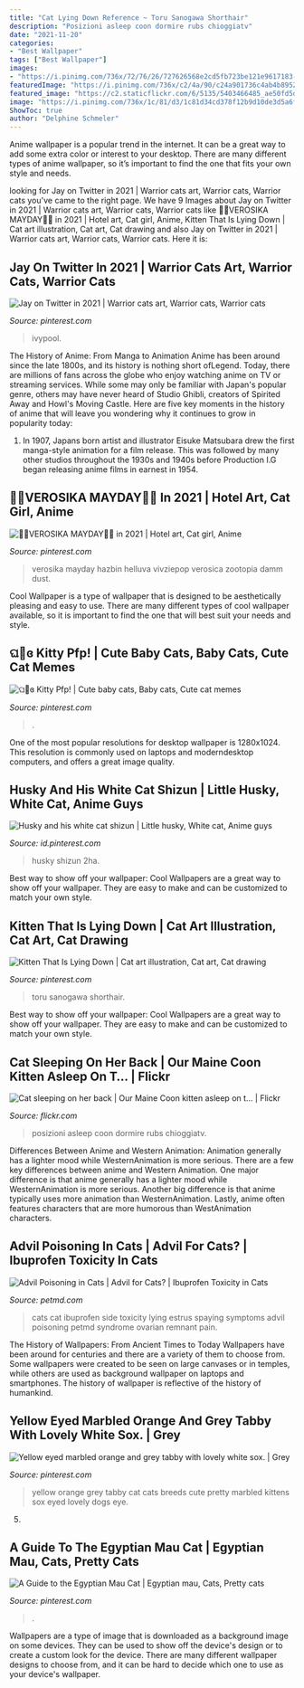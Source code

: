 ```yaml
---
title: "Cat Lying Down Reference ~ Toru Sanogawa Shorthair"
description: "Posizioni asleep coon dormire rubs chioggiatv"
date: "2021-11-20"
categories:
- "Best Wallpaper"
tags: ["Best Wallpaper"]
images:
- "https://i.pinimg.com/736x/72/76/26/727626568e2cd5fb723be121e9617183--cute-cats-animal-pictures.jpg"
featuredImage: "https://i.pinimg.com/736x/c2/4a/90/c24a901736c4ab4b8952cc28fb17e31b.jpg"
featured_image: "https://c2.staticflickr.com/6/5135/5403466485_ae50fd5d64_b.jpg"
image: "https://i.pinimg.com/736x/1c/81/d3/1c81d34cd378f12b9d10de3d5a6f17db.jpg"
ShowToc: true
author: "Delphine Schmeler"
---
```



Anime wallpaper is a popular trend in the internet. It can be a great way to add some extra color or interest to your desktop. There are many different types of anime wallpaper, so it’s important to find the one that fits your own style and needs.

	

		
looking for Jay on Twitter in 2021 | Warrior cats art, Warrior cats, Warrior cats you've came to the right page. We have 9 Images about Jay on Twitter in 2021 | Warrior cats art, Warrior cats, Warrior cats like 💖🍦VEROSIKA MAYDAY🍦💖 in 2021 | Hotel art, Cat girl, Anime, Kitten That Is Lying Down | Cat art illustration, Cat art, Cat drawing and also Jay on Twitter in 2021 | Warrior cats art, Warrior cats, Warrior cats. Here it is:
		
    
## Jay On Twitter In 2021 | Warrior Cats Art, Warrior Cats, Warrior Cats

<img loading=lazy src="https://i.pinimg.com/736x/ee/00/c0/ee00c0b27158f3d5ce4214088d2cc010.jpg" onerror="this.onerror=null;this.src='https://tse3.mm.bing.net/th?id=OIP.VwMbb5KQUNOn_U7Iz299hAHaGJ&amp;pid=15.1';" alt="Jay on Twitter in 2021 | Warrior cats art, Warrior cats, Warrior cats">

_Source: pinterest.com_

>ivypool. 

	

The History of Anime: From Manga to Animation
Anime has been around since the late 1800s, and its history is nothing short ofLegend. Today, there are millions of fans across the globe who enjoy watching anime on TV or streaming services. While some may only be familiar with Japan's popular genre, others may have never heard of Studio Ghibli, creators of Spirited Away and Howl's Moving Castle. Here are five key moments in the history of anime that will leave you wondering why it continues to grow in popularity today:
1) In 1907, Japans born artist and illustrator Eisuke Matsubara drew the first manga-style animation for a film release. This was followed by many other studios throughout the 1930s and 1940s before Production I.G began releasing anime films in earnest in 1954.

    
## 💖🍦VEROSIKA MAYDAY🍦💖 In 2021 | Hotel Art, Cat Girl, Anime

<img loading=lazy src="https://i.pinimg.com/736x/1c/81/d3/1c81d34cd378f12b9d10de3d5a6f17db.jpg" onerror="this.onerror=null;this.src='https://tse4.mm.bing.net/th?id=OIP.uF4mxQ1mIfZt6kfa7_HsywHaMH&amp;pid=15.1';" alt="💖🍦VEROSIKA MAYDAY🍦💖 in 2021 | Hotel art, Cat girl, Anime">

_Source: pinterest.com_

>verosika mayday hazbin helluva vivziepop verosica zootopia damm dust. 

	

Cool Wallpaper is a type of wallpaper that is designed to be aesthetically pleasing and easy to use. There are many different types of cool wallpaper available, so it is important to find the one that will best suit your needs and style.

    
## ଘ🌸ɞ Kitty Pfp! | Cute Baby Cats, Baby Cats, Cute Cat Memes

<img loading=lazy src="https://i.pinimg.com/736x/ad/5a/3a/ad5a3ab16887db1aea446a5c6c73db26.jpg" onerror="this.onerror=null;this.src='https://tse3.mm.bing.net/th?id=OIP.qlihK0bA4x7GMrxsUrGTdwHaHa&amp;pid=15.1';" alt="ଘ🌸ɞ Kitty Pfp! | Cute baby cats, Baby cats, Cute cat memes">

_Source: pinterest.com_

>. 

	

One of the most popular resolutions for desktop wallpaper is 1280x1024. This resolution is commonly used on laptops and moderndesktop computers, and offers a great image quality.

    
## Husky And His White Cat Shizun | Little Husky, White Cat, Anime Guys

<img loading=lazy src="https://i.pinimg.com/736x/c2/4a/90/c24a901736c4ab4b8952cc28fb17e31b.jpg" onerror="this.onerror=null;this.src='https://tse1.mm.bing.net/th?id=OIP.MstDb_VLQxlJj-aWLPyefQHaJ3&amp;pid=15.1';" alt="Husky and his white cat shizun | Little husky, White cat, Anime guys">

_Source: id.pinterest.com_

>husky shizun 2ha. 

	

Best way to show off your wallpaper:
Cool Wallpapers are a great way to show off your wallpaper. They are easy to make and can be customized to match your own style.

    
## Kitten That Is Lying Down | Cat Art Illustration, Cat Art, Cat Drawing

<img loading=lazy src="https://i.pinimg.com/736x/72/76/26/727626568e2cd5fb723be121e9617183--cute-cats-animal-pictures.jpg" onerror="this.onerror=null;this.src='https://tse1.mm.bing.net/th?id=OIP.nLaOpnjPUISAPShlmaSyhgEsDh&amp;pid=15.1';" alt="Kitten That Is Lying Down | Cat art illustration, Cat art, Cat drawing">

_Source: pinterest.com_

>toru sanogawa shorthair. 

	

Best way to show off your wallpaper:
Cool Wallpapers are a great way to show off your wallpaper. They are easy to make and can be customized to match your own style.

    
## Cat Sleeping On Her Back | Our Maine Coon Kitten Asleep On T… | Flickr

<img loading=lazy src="https://c2.staticflickr.com/6/5135/5403466485_ae50fd5d64_b.jpg" onerror="this.onerror=null;this.src='https://tse2.mm.bing.net/th?id=OIP.qlAD_ZCVzF1-rfIYNDTmSgHaJ4&amp;pid=15.1';" alt="Cat sleeping on her back | Our Maine Coon kitten asleep on t… | Flickr">

_Source: flickr.com_

>posizioni asleep coon dormire rubs chioggiatv. 

	

Differences Between Anime and Western Animation: Animation generally has a lighter mood while WesternAnimation is more serious.
There are a few key differences between anime and Western Animation. One major difference is that anime generally has a lighter mood while WesternAnimation is more serious. Another big difference is that anime typically uses more animation than WesternAnimation. Lastly, anime often features characters that are more humorous than WestAnimation characters.

    
## Advil Poisoning In Cats | Advil For Cats? | Ibuprofen Toxicity In Cats

<img loading=lazy src="http://www.petmd.com/sites/default/files/cat-lying-on-side_2.jpg" onerror="this.onerror=null;this.src='https://tse4.mm.bing.net/th?id=OIP.N27S9aZ7uszlFElALYUJ_gHaEQ&amp;pid=15.1';" alt="Advil Poisoning in Cats | Advil for Cats? | Ibuprofen Toxicity in Cats">

_Source: petmd.com_

>cats cat ibuprofen side toxicity lying estrus spaying symptoms advil poisoning petmd syndrome ovarian remnant pain. 

	

The History of Wallpapers: From Ancient Times to Today
Wallpapers have been around for centuries and there are a variety of them to choose from. Some wallpapers were created to be seen on large canvases or in temples, while others are used as background wallpaper on laptops and smartphones. The history of wallpaper is reflective of the history of humankind.

    
## Yellow Eyed Marbled Orange And Grey Tabby With Lovely White Sox. | Grey

<img loading=lazy src="https://i.pinimg.com/736x/a9/14/0c/a9140c774db7f24fa27ae19316e5c0d2--yellow-orange.jpg" onerror="this.onerror=null;this.src='https://tse3.mm.bing.net/th?id=OIP.beFFGGRqtsKqB80xOi3aCQHaLH&amp;pid=15.1';" alt="Yellow eyed marbled orange and grey tabby with lovely white sox. | Grey">

_Source: pinterest.com_

>yellow orange grey tabby cat cats breeds cute pretty marbled kittens sox eyed lovely dogs eye. 

	

5.

    
## A Guide To The Egyptian Mau Cat | Egyptian Mau, Cats, Pretty Cats

<img loading=lazy src="https://i.pinimg.com/736x/3d/db/f5/3ddbf53d75572ad5823a47c02f0b6647.jpg" onerror="this.onerror=null;this.src='https://tse2.mm.bing.net/th?id=OIP.bH7zmWZtOja5M2s4Bw1QBQHaLF&amp;pid=15.1';" alt="A Guide to the Egyptian Mau Cat | Egyptian mau, Cats, Pretty cats">

_Source: pinterest.com_

>. 

	

Wallpapers are a type of image that is downloaded as a background image on some devices. They can be used to show off the device's design or to create a custom look for the device. There are many different wallpaper designs to choose from, and it can be hard to decide which one to use as your device's wallpaper.

